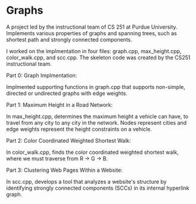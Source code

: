 # Graphs
A project led by the instructional team of CS 251 at Purdue University. Implements various properties of graphs and spanning trees, such as shortest path and strongly connected components.

I worked on the implmentation in four files: graph.cpp, max_height.cpp, color_walk.cpp, and scc.cpp. The skeleton code was created by the CS251 instructional team.

Part 0: Graph Implmentation:

Implmented supporting functions in graph.cpp that supports non-simple, directed or undirected graphs with edge weights.

Part 1: Maximum Height in a Road Network:

In max_height.cpp, determines the maximum height a vehicle can have, to travel from any city to any city in the network. Nodes represent cities and edge weights represent the height constraints on a vehicle.

Part 2: Color Coordinated Weighted Shortest Walk:

In color_walk.cpp, finds the color coordinated weighted shortest walk, where we must traverse from R -> G -> B.

Part 3: Clustering Web Pages Within a Website:

In scc.cpp, develops a tool that analyzes a website's structure by identifying strongly connected components (SCCs) in its internal hyperlink graph.

